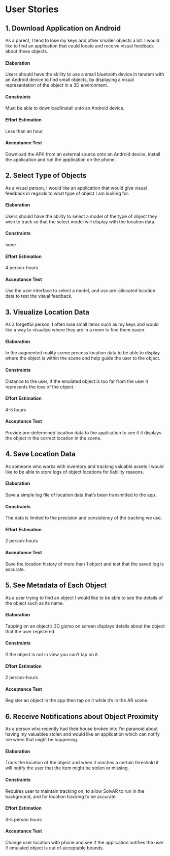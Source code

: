# User Stories

## 1. Download Application on Android

As a parent, I tend to lose my keys and other smaller objects a lot. I would like to find an application that could locate and receive visual feedback about these objects.

#### Elaboration

Users should have the ability to use a small bluetooth device in tandem with an Android device to find small objects, by displaying a visual representation of the object in a 3D environment.

#### Constraints

Must be able to download/install onto an Android device.

#### Effort Estimation

Less than an hour

#### Acceptance Test

Download the APK from an external source onto an Android device, install the application and run the application on the phone.

## 2. Select Type of Objects

As a visual person, I would like an application that would give visual feedback in regards to what type of object I am looking for.


#### Elaboration

Users should have the ability to select a model of the type of object they wish to track so that the select model will display with the location data.

#### Constraints

none

#### Effort Estimation

4 person-hours

#### Acceptance Test

Use the user interface to select a model, and use pre-allocated location data to test the visual feedback.


## 3. Visualize Location Data

As a forgetful person, I often lose small items such as my keys and would like a way to visualize where they are in a room to find them easier.


#### Elaboration

In the augmented reality scene process location data to be able to display where the object is within the scene and help guide the user to the object.


#### Constraints

Distance to the user, if the emulated object is too far from the user it represents the loss of the object.


#### Effort Estimation

4-5 hours

#### Acceptance Test

Provide pre-determined location data to the application to see if it displays the object in the correct location in the scene.

## 4. Save Location Data

As someone who works with inventory and tracking valuable assets I would like to be able to store logs of object locations for liability reasons.

#### Elaboration

Save a simple log file of location data that’s been transmitted to the app. 


#### Constraints

The data is limited to the precision and consistency of the tracking we use.


#### Effort Estimation

2 person-hours

#### Acceptance Test

Save the location history of more than 1 object and test that the saved log is accurate.

## 5. See Metadata of Each Object

As a user trying to find an object I would like to be able to see the details of the object such as its name.


#### Elaboration

Tapping on an object’s 3D gizmo on screen displays details about the object that the user registered. 

#### Constraints

If the object is not in view you can’t tap on it. 

#### Effort Estimation

2 person-hours

#### Acceptance Test

Register an object in the app then tap on it while it’s in the AR scene.


## 6. Receive Notifications about Object Proximity

As a person who recently had their house broken into I’m paranoid about having my valuables stolen and would like an application which can notify me when that might be happening.


#### Elaboration

Track the location of the object and when it reaches a certain threshold it will notify the user that the item might be stolen or missing.


#### Constraints

Requires user to maintain tracking on, to allow SolvAR to run in the background, and for location tracking to be accurate.

#### Effort Estimation

3-5 person hours

#### Acceptance Test

Change user location with phone and see if the application notifies the user if emulated object is out of acceptable bounds.

